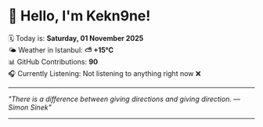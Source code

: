 # 👋 Hello, I'm Kekn9ne!

🗓️ Today is: **Saturday, 01 November 2025**  
🌤️ Weather in Istanbul: **⛅️  +15°C**  
📊 GitHub Contributions: **90**  
🎧 Currently Listening: Not listening to anything right now ❌

---

_"There is a difference between giving directions and giving direction. — *Simon Sinek*"_

---
